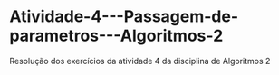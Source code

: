 # Atividade-4---Passagem-de-parametros---Algoritmos-2
Resolução dos exercícios da atividade 4 da disciplina de Algoritmos 2
